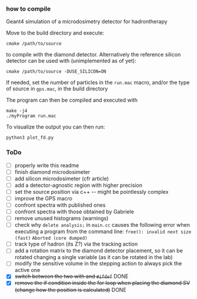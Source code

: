 ### how to compile
Geant4 simulation of a microdosimetry detector for hadrontherapy

Move to the build directory and execute:

    cmake /path/to/source

to compile with the diamond detector. Alternatively the reference silicon detector can be used with (unimplemented as of yet):

    cmake /path/to/source -DUSE_SILICON=ON

If needed, set the number of particles in the `run.mac` macro, and/or the type of source in `gps.mac`, in the build directory

The program can then be compiled and executed with

    make -j4
    ./myProgram run.mac

To visualize the output you can then run:

    python3 plot_fd.py
    
### ToDo
- [ ] properly write this readme
- [ ] finish diamond microdosimeter
- [ ] add silicon microdosimeter (cfr article)
- [ ] add a detector-agnostic region with higher precision
- [ ] set the source position via c++ -- might be pointlessly complex
- [ ] improve the GPS macro
- [ ] confront spectra with published ones
- [ ] confront spectra with those obtained by Gabriele
- [ ] remove unused histograms (warnings)
- [ ] check why `delete analysis;` in `main.cc` causes the following error when executing a program from the command line: `free(): invalid next size (fast)`   `Aborted (core dumped)`
- [ ] track type of hadron (its Z?) via the tracking action
- [ ] add a rotation matrix to the diamond detector placement, so it can be rotated changing a single variable (as it can be rotated in the lab)
- [ ] modify the sensitive volume in the stepping action to always pick the active one
- [x] ~~switch between the two with and `#ifdef`~~ DONE
- [x] ~~remove the if condition inside the for loop when placing the diamond SV (change how the position is calculated)~~ DONE
